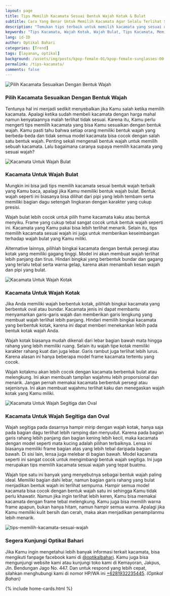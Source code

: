 ```yaml
---
layout: page
title: Tips Memilih Kacamata Sesuai Bentuk Wajah Kotak & Bulat
subtitle: Cara Yang Benar Untuk Memilih Kacamata Agar Selalu Terlihat Stylish
description: "Temukan tips terbaik untuk memilih kacamata yang sesuai dengan bentuk wajahmu agar terlihat keren dan sesuai dengan gaya pribadimu, baik untuk wajah kotak maupun wajah bulat"
keywords: "Tips Kacamata, Wajah Kotak, Wajah Bulat, Tips Kacamata, Memilih Kacamata"
lang: id-ID
author: Optikal Bahari
categories: [Trend]
tags: [layanan, optikal]
background: /assets/img/posts/kpop-female-01/kpop-female-sunglasses-00.webp
permalink: /tips-kacamata/
comments: false
---
```


<div class="card shadow p-3 bg-white mb-5">
  <img
    data-src="/assets/img/posts/kpop-female-01/kpop-female-sunglasses-01.webp"
    src="/assets/img/posts/kpop-female-01/kpop-female-sunglasses-01.webp"
    class="card-img-top"
    title="Pilih Kacamata Sesuaikan Dengan Bentuk Wajah"
    alt="Pilih Kacamata Sesuaikan Dengan Bentuk Wajah">
  <div class="card-body">
    <h3 class="card-title">
      Pilih Kacamata Sesuaikan Dengan Bentuk Wajah
    </h3>
    <p class="card-text text-left">
      Tentunya hal ini menjadi sedikit menyebalkan jika Kamu salah ketika memilih kacamata. Apalagi ketika sudah membeli kacamata dengan harga mahal namun kenyataannya malah terlihat tidak sesuai. Karena itu, Kamu perlu mengerti tips memilih kacamata yang bisa Kamu sesuaikan dengan bentuk wajah. Kamu pasti tahu bahwa setiap orang memiliki bentuk wajah yang berbeda-beda dan tidak semua model kacamata bisa cocok dengan salah satu bentuk wajah. Penting sekali mengenali bentuk wajah untuk memilih sebuah kacamata. Lalu bagaimana caranya supaya memilih kacamata yang sesuai wajah?
    </p>
  </div>
</div>

<div class="card shadow p-3 bg-white mb-5">
  <img
    data-src="/assets/img/posts/kpop-female-01/kpop-female-sunglasses-02.webp"
    src="/assets/img/posts/kpop-female-01/kpop-female-sunglasses-02.webp"
    class="card-img-top"
    title="Kacamata Untuk Wajah Bulat"
    alt="Kacamata Untuk Wajah Bulat">
  <div class="card-body">
    <h3 class="card-title">
      Kacamata Untuk Wajah Bulat
    </h3>
    <p class="card-text text-left">
      Mungkin ini bisa jadi tips memilih kacamata sesuai bentuk wajah terbaik yang Kamu baca, apalagi jika Kamu memiliki bentuk wajah bulat. Bentuk wajah seperti ini biasanya bisa dilihat dari pipi yang lebih tembam serta memiliki bagian dagu setengah lingkaran dengan karakter yang cukup presisi.
    </p>
    <p class="card-text text-left">
      Wajah bulat lebih cocok untuk pilih frame kacamata kaku atau bentuk menyiku. Frame yang cukup tebal sangat cocok untuk bentuk wajah seperti ini. Kacamata yang Kamu pakai bisa lebih terlihat menarik. Selain itu, tips memilih kacamata sesuai wajah ini juga untuk memberikan keseimbangan terhadap wajah bulat yang Kamu miliki.
    </p>
    <p class="card-text text-left">
      Alternative lainnya, pilihlah bingkai kacamata dengan bentuk persegi atau kotak yang memiliki gagang tinggi. Model ini akan membuat wajah terlihat lebih panjang dan tirus. Hindari bingkai yang berbentuk bundar dan gagang yang terlalu tebal serta warna gelap, karena akan menambah kesan wajah dan pipi yang bulat.
    </p>
  </div>
</div>

<div class="card shadow p-3 bg-white mb-5">
  <img
    data-src="/assets/img/posts/kpop-female-01/kpop-female-sunglasses-03.webp"
    src="/assets/img/posts/kpop-female-01/kpop-female-sunglasses-03.webp"
    class="card-img-top"
    title="Kacamata Untuk Wajah Kotak"
    alt="Kacamata Untuk Wajah Kotak">
  <div class="card-body">
    <h3 class="card-title">
      Kacamata Untuk Wajah Kotak
    </h3>
    <p class="card-text text-left">
      Jika Anda memiliki wajah berbentuk kotak, pilihlah bingkai kacamata yang berbentuk oval atau bundar. Kacamata jenis ini dapat membantu menyamarkan garis-garis wajah dan memberikan garis lengkung yang membuat wajah terlihat lebih panjang. Hindari memilih bingkai kacamata yang berbentuk kotak, karena ini dapat memberi menekankan lebih pada bentuk kotak wajah Anda.
    </p>
    <p class="card-text text-left">
      Wajah kotak biasanya mudah dikenali dari lebar bagian bawah mata hingga rahang  yang lebih memiliki ruang. Selain itu wajah tipe kotak memiliki karakter rahang kuat dan juga lebar. Garis rambut juga terlihat lebih lurus. Karena alasan ini hanya beberapa model frame kacamata tertentu yang cocok.
    </p>
    <p class="card-text text-left">
      Wajah kotakmu akan lebih cocok dengan kacamata berbentuk bulat atau melengkung. Ini akan membuah tampilan wajahmu lebih proporsional dan menarik. Jangan pernah memakai kacamata berbentuk persegi atau sejenisnya. Ini akan membuat wajahmu terlihat kaku dan menegaskan wajah kotak yang Kamu miliki.
    </p>
  </div>
</div>

<div class="card shadow p-3 bg-white mb-5">
  <img
    data-src="/assets/img/posts/kpop-female-01/kpop-female-sunglasses-04.webp"
    src="/assets/img/posts/kpop-female-01/kpop-female-sunglasses-04.webp"
    class="card-img-top"
    title="Kacamata Untuk Wajah Segitiga dan Oval"
    alt="Kacamata Untuk Wajah Segitiga dan Oval">
  <div class="card-body">
    <h3 class="card-title">
      Kacamata Untuk Wajah Segitiga dan Oval
    </h3>
    <p class="card-text text-left">
      Wajah segitiga pada dasarnya hampir mirip dengan wajah kotak, hanya saja pada bagian dagu terlihat lebih ramping dan menyudut. Karena pada bagian garis rahang lebih panjang dan bagian kening lebih kecil, maka kacamata dengan model seperti mata kucing adalah pilihan terbaiknya.                           
                    Lensa ini biasanya memiliki frame bagian atas yang lebih tebal daripada bagian bawah. Di sisi lain, lensa juga melebar di bagian bawah. Model kacamata seperti ini sangat cocok untuk mengimbangi bentuk wajah segitiga. Ini juga merupakan tips memilih kacamata sesuai wajah yang tepat buatmu.
    </p>
    <p class="card-text text-left">
      Wajah tipe satu ini banyak yang menyebutnya sebagai bentuk wajah paling ideal. Memiliki bagian dahi lebar, namun bagian garis rahang yang bulat menjadikan bentuk wajah ini terlihat sempurna. Hampir semua model kacamata bisa cocok dengan bentuk wajah satu ini sehingga Kamu tidak perlu khawatir.                           
                    Namun jika ingin terlihat lebih keren, Kamu bisa memakai kacamata dengan frame tebal melengkung. Kamu juga bisa memilih warna frame apapun, bukan hanya hitam, namun hampir semua warna. Apalagi jika Kamu memiliki kulit bersih dan cerah, maka akan menjadikan penampilanmu lebih menarik.
    </p>
  </div>
</div>

<div class="card shadow p-3 bg-white mb-5">
  <img
    data-src="/assets/img/posts/kpop-female-01/kpop-female-sunglasses-05.webp"
    src="/assets/img/posts/kpop-female-01/kpop-female-sunglasses-05.webp"
    class="card-img-top"
    title="tips-memilih-kacamata-sesuai-wajah"
    alt="tips-memilih-kacamata-sesuai-wajah">
  <div class="card-body">
    <h3 class="card-title">
      Segera Kunjungi Optikal Bahari
    </h3>
    <p class="card-text text-left">
      Jika Kamu ingin mengetahui lebih banyak informasi terkait kacamata, bisa mengikuti fanpage facebook kami di
      <a
        href="https://www.facebook.com/optikalbahari"
        id="FBClick"
        title="Facebook Page Optikal Bahari"
        class="FacebookPage">@optikalbahari</a>. Kamu juga bisa mengunjungi website kami atau kunjungi toko kami di Kemayoran, Jakpus, Jln. Bendungan Jago No. 447. Dan untuk respond yang lebih cepat, silahkan menghubungi kami di nomor HP/WA ini
      <a
        href="https://api.whatsapp.com/send?phone=6281932235445&text=Hallo%2C+saya+butuh+informasi+lebih+lanjut+mengenai+Optikal+Bahari"
        id="WhatsAppClick"
        class="WhatsAppCall"
        title="Call WhatsApp">+6281932235445</a>.
      <em>(Optikal Bahari)</em>
    </p>
  </div>
</div>
{% include home-cards.html %}